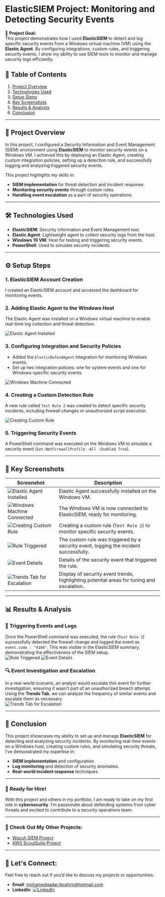 # ElasticSIEM Project: Monitoring and Detecting Security Events

🚀 **Project Goal:**  
This project demonstrates how I used **ElasticSIEM** to detect and log specific security events from a Windows virtual machine (VM) using the **Elastic Agent**. By configuring integrations, custom rules, and triggering security events, I show my ability to use SIEM tools to monitor and manage security logs efficiently.

## 📑 **Table of Contents**
1. [Project Overview](#-project-overview)
2. [Technologies Used](#-technologies-used)
3. [Setup Steps](#-setup-steps)
4. [Key Screenshots](#-key-screenshots)
5. [Results & Analysis](#-results--analysis)
6. [Conclusion](#-conclusion)

---

## 🎯 **Project Overview**
In this project, I configured a Security Information and Event Management (SIEM) environment using **ElasticSIEM** to monitor security events on a Windows VM. I achieved this by deploying an Elastic Agent, creating custom integration policies, setting up a detection rule, and successfully logging and analyzing triggered security events.

This project highlights my skills in:
- **SIEM implementation** for threat detection and incident response.
- **Monitoring security events** through custom rules.
- **Handling event escalation** as a part of security operations.

---

## 🛠 **Technologies Used**
- **ElasticSIEM**: Security Information and Event Management tool.
- **Elastic Agent**: Lightweight agent to collect security logs from the host.
- **Windows 10 VM**: Host for testing and triggering security events.
- **PowerShell**: Used to simulate security incidents.

---

## ⚙️ **Setup Steps**

### 1. **ElasticSIEM Account Creation**
I created an ElasticSIEM account and accessed the dashboard for monitoring events.

### 2. **Adding Elastic Agent to the Windows Host**
The Elastic Agent was installed on a Windows virtual machine to enable real-time log collection and threat detection.  

![Elastic Agent Installed](screenshots/Step%202.PNG)

### 3. **Configuring Integration and Security Policies**
- Added the `ElasticDefendAgent` integration for monitoring Windows events.
- Set up two integration policies: one for system events and one for Windows-specific security events.

![Windows Machine Connected](screenshots/Step%203.PNG)

### 4. **Creating a Custom Detection Rule**
A new rule called `Test Rule 2` was created to detect specific security incidents, including firewall changes or unauthorized script execution.  

![Creating Custom Rule](screenshots/Step%204.PNG)

### 5. **Triggering Security Events**
A PowerShell command was executed on the Windows VM to simulate a security event (`Set-NetFirewallProfile -All -Enabled True`).

---

## 📸 **Key Screenshots**

| Screenshot | Description |
|------------|--------------|
| ![Elastic Agent Installed](screenshots/Step%202.PNG) | Elastic Agent successfully installed on the Windows VM. |
| ![Windows Machine Connected](screenshots/Step%203.PNG) | The Windows VM is now connected to ElasticSIEM, ready for monitoring. |
| ![Creating Custom Rule](screenshots/Step%204.PNG) | Creating a custom rule (`Test Rule 2`) to monitor specific security events. |
| ![Rule Triggered](screenshots/Step%205.PNG) | The custom rule was triggered by a security event, logging the incident successfully. |
| ![Event Details](screenshots/Step%206.PNG) | Details of the security event that triggered the rule. |
| ![Trends Tab for Escalation](screenshots/Step%207.PNG) | Display of security event trends, highlighting potential areas for tuning and escalation. |

---

## 📊 **Results & Analysis**

### 🚨 **Triggering Events and Logs**
Once the PowerShell command was executed, the rule (`Test Rule 2`) successfully detected the firewall change and logged the event as `event.code : "4104"`. This was visible in the ElasticSIEM summary, demonstrating the effectiveness of the SIEM setup.  
![Rule Triggered](screenshots/Step%205.PNG)
![Event Details](screenshots/Step%206.PNG)

### 🔍 **Event Investigation and Escalation**
In a real-world scenario, an analyst would escalate this event for further investigation, ensuring it wasn’t part of an unauthorized breach attempt. Using the **Trends Tab**, we can analyze the frequency of similar events and escalate them as necessary.  
![Trends Tab for Escalation](screenshots/Step%207.PNG)

---

## 🎉 **Conclusion**
This project showcases my ability to set up and manage **ElasticSIEM** for detecting and analyzing security incidents. By monitoring real-time events on a Windows host, creating custom rules, and simulating security threats, I’ve demonstrated my expertise in:
- **SIEM implementation** and configuration.
- **Log monitoring** and detection of security anomalies.
- **Real-world incident response** techniques.

---

### 💼 **Ready for Hire!**
With this project and others in my portfolio, I am ready to take on my first role in **cybersecurity**. I’m passionate about defending systems from cyber threats and excited to contribute to a security operations team.

---

### 👀 **Check Out My Other Projects:**
- [Wazuh SIEM Project](https://github.com/Mohamedqadar-Ibrahim/Wazuh-SIEM-Project.git)
- [AWS ScoutSuite Project](https://github.com/Mohamedqadar-Ibrahim/AWS-ScoutSuite-Report.git)

---

## 🚀 **Let's Connect:**
Feel free to reach out if you’d like to discuss my projects or opportunities:
- **Email**: mohamedqadar.ibrahim@hotmail.com
- **LinkedIn**: [![LinkedIn](https://img.shields.io/badge/LinkedIn-0077B5?style=flat&logo=linkedin&logoColor=white)](https://www.linkedin.com/in/mohamedqadar)

